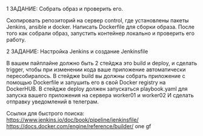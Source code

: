 1 ЗАДАНИЕ: Собрать образ и проверить его.

Скопировать репозиторий на сервер control, где установлены пакеты Jenkins, ansible и docker. Написать Dockerfile для сборки образа. После того как собрали образ, запустить контейнер локально и проверить его работу.

2 ЗАДАНИЕ: Настройка Jenkins и создание Jenkinsfile

В вашем пайплайне должно быть 2 стейджа это build и deploy, и сделать trigger, чтобы при изменении кода ваше приложение автоматически пересобиралось. В стейдже build вы должны собрать приложение с помощью Dockerfile и запушить его в свой Docker registry на DockerHUB. В стейдже deploy должен запускаться playbook.yaml для запуска вашего приложения на сервера worker01 и worker02 И сделать отправку уведомлений в телеграм.

Ссылки для быстрого поиска: https://www.jenkins.io/doc/book/pipeline/jenkinsfile/ https://docs.docker.com/engine/reference/builder/
one gf
